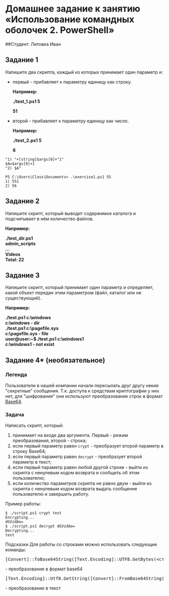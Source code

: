 # Домашнее задание к занятию «Использование командных оболочек 2. PowerShell»

##Студент: Литовка Иван



## Задание 1

Напишите два скрипта, каждый из которых принимает один параметр и:

- первый - прибавляет к параметру единицу как строку.

  **Например:**

  **./test_1.ps1 5**

  **51**

- второй - прибавляет к параметру единицу как число.

  **Например:**

  **./test_2.ps1 5**

  **6**
```
"1) "+[string]$args[0]+"1" 
$A=$args[0]+1
"2) $A"
```
```
PS C:\Users\Class\Documents> .\exercise1.ps1 55
1) 551
2) 56
```

## Задание 2

Напишите скрипт, который выводит содержимое каталога и подсчитывает в нём количество файлов.

**Например:**

**./test_dir.ps1**  
**admin_scripts**  
**...**  
**Videos**  
**Total: 22**  



## Задание 3

Напишите скрипт, который принимает один параметр и определяет, какой объект передан этим параметром (файл, каталог или не существующий). 

**Например:**

**./test.ps1 c:\windows**  
**c:\windows - dir**  
**./test.ps1 c:\pagefile.sys**  
**c:\pagefile.sys - file**  
**user@user:~$./test.ps1 c:\windows1**  
**c:\windows1 - not exist**  



## Задание 4* (необязательное)

### Легенда

Пользователи в нашей компании начали пересылать друг другу некие "секретные" сообщения. Т.к. доступа к средствам криптографии у них нет, для "шифрования" они используют преобразование строк в формат [Base64](https://ru.wikipedia.org/wiki/Base64).

### Задача

Написать скрипт, который:

1. принимает на входе два аргумента. Первый - режим преобразования, второй - строка;
2. если первый параметр равен `crypt` - преобразует второй параметр в строку Base64;
3. если первый параметр равен `decrypt` - преобразует второй параметр в текст;
4. если первый параметр равен любой другой строке - выйти из скрипта с ненулевым кодом возврата и сообщить об этом пользователю;
5. если количество параметров скрипта не равно двум - выйти из скрипта с ненулевым кодом возврата выдать сообщение пользователю и завершить работу.

Пример работы:

```
$ ./script.ps1 crypt test
Encrypting...
dGVzdAo=
$ ./script.ps1 decrypt dGVzdAo=
Decrypting...
test
```

Подсказки
Для работы со строками можно использовать следующие команды:

<pre>[Convert]::ToBase64String([Text.Encoding]::UTF8.GetBytes(<строка>))</pre> - преобразование в формат base64

<pre>[Text.Encoding]::Utf8.GetString([Convert]::FromBase64String(<строка>))</pre> - преобразование в текст
